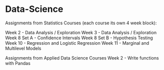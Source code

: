# Data-Science

Assignments from Statistics Courses (each course its own 4 week block):

Week 2 - Data Analysis / Exploration
Week 3 - Data Analysis / Exploration
Week 8 Set A - Confidence Intervals
Week 8 Set B - Hypothesis Testing
Week 10 - Regression and Logistic Regression
Week 11 - Marginal and Multilevel Models


Assignments from Applied Data Science Courses
Week 2 - Write functions with Pandas
